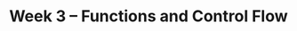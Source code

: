 ---
    title: Week 3 – Functions and Control Flow
    weekNumber: 3
    days:
      - date: 2024-10-14
        events:
          - name: LEC 8
            type: lecture
            title: Functions and Applying
            url:
            html:
            podcast:
            readings:
              - name: BPD 6
                url: https://notes.dsc10.com/01-getting_started/functions-defining.html#example
              - name: 12
                url: https://notes.dsc10.com/02-data_sets/apply.html
            keywords: functions, arguments, print vs. return, .apply, .reset_index
          - name: DISC 3
            type: discussion
            title: Querying, Grouping, and Plotting
            problems: 
      - date: 2024-10-16
        events:
          - name: LEC 9
            type: lecture
            title: Grouping on Multiple Columns, Merging
            url:
            html:
            podcast:
            readings:
              - name: BPD 11
                url: https://notes.dsc10.com/02-data_sets/groupby.html
              - name: 13
                url: https://notes.dsc10.com/02-data_sets/merging.html
            keywords: .groupby([col_1, col_2, …]), subgroups, MultiIndex, .merge, number of rows
      - date: 2024-10-17
        events:
          - name: LAB 2
            type: lab
            title: Data Visualizations and Functions
            url: 
      - date: 2024-10-18
        events:
          - name: LEC 10
            type: lecture
            title: Conditional Statements and Iteration
            url:
            html:
            podcast:
            readings:
              - name: CIT 9.0-9.2
                url: https://inferentialthinking.com/chapters/09/Randomness.html
            keywords: in, not, and, or, if, else, elif, for-loops, np.append, accumulator pattern
      - date: 2024-10-20
        events:
          - name: HW 2
            type: hw
            title: DataFrames, Data Visualization, and Functions
            url:
---